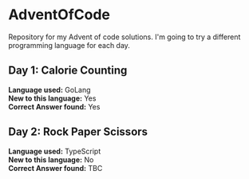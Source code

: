 # AdventOfCode
Repository for my Advent of code solutions. I'm going to try a different programming language for each day.

<h2>Day 1: Calorie Counting</h2>
<b>Language used:</b> GoLang <br/>
<b>New to this language:</b> Yes <br/>
<b>Correct Answer found:</b> Yes <br/>

<h2>Day 2: Rock Paper Scissors</h2>
<b>Language used:</b> TypeScript <br/>
<b>New to this language:</b> No <br/>
<b>Correct Answer found:</b> TBC <br/>
